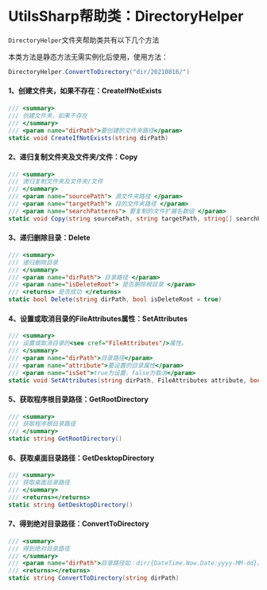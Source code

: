 # UtilsSharp帮助类：DirectoryHelper
`DirectoryHelper`文件夹帮助类共有以下几个方法

本类方法是静态方法无需实例化后使用，使用方法：

```c#
DirectoryHelper.ConvertToDirectory("dir/20210816/")
```

#### 1、创建文件夹，如果不存在：CreateIfNotExists

```c#
/// <summary>
/// 创建文件夹，如果不存在
/// </summary>
/// <param name="dirPath">要创建的文件夹路径</param>
static void CreateIfNotExists(string dirPath)
```


#### 2、递归复制文件夹及文件夹/文件：Copy

```c#
/// <summary>
/// 递归复制文件夹及文件夹/文件
/// </summary>
/// <param name="sourcePath"> 源文件夹路径 </param>
/// <param name="targetPath"> 目的文件夹路径 </param>
/// <param name="searchPatterns"> 要复制的文件扩展名数组 </param>
static void Copy(string sourcePath, string targetPath, string[] searchPatterns = null)
```


#### 3、递归删除目录：Delete

```c#
/// <summary>
/// 递归删除目录
/// </summary>
/// <param name="dirPath"> 目录路径 </param>
/// <param name="isDeleteRoot"> 是否删除根目录 </param>
/// <returns> 是否成功 </returns>
static bool Delete(string dirPath, bool isDeleteRoot = true)
```


#### 4、设置或取消目录的FileAttributes属性：SetAttributes

```c#
/// <summary>
/// 设置或取消目录的<see cref="FileAttributes"/>属性。
/// </summary>
/// <param name="dirPath">目录路径</param>
/// <param name="attribute">要设置的目录属性</param>
/// <param name="isSet">true为设置，false为取消</param>
static void SetAttributes(string dirPath, FileAttributes attribute, bool isSet)
```


#### 5、获取程序根目录路径：GetRootDirectory

```c#
/// <summary>
/// 获取程序根目录路径
/// </summary>
static string GetRootDirectory()
```


#### 6、获取桌面目录路径：GetDesktopDirectory

```c#
/// <summary>
/// 获取桌面目录路径
/// </summary>
/// <returns></returns>
static string GetDesktopDirectory()
```


#### 7、得到绝对目录路径：ConvertToDirectory

```c#
/// <summary>
/// 得到绝对目录路径
/// </summary>
/// <param name="dirPath">目录路径如：dir/{DateTime.Now.Date:yyyy-MM-dd}/ </param>
/// <returns></returns>
static string ConvertToDirectory(string dirPath)
```

